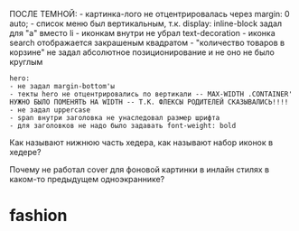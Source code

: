 ПОСЛЕ ТЕМНОЙ:
	- картинка-лого не отцентрировалась через margin: 0 auto;
	- список меню был вертикальным, т.к. display: inline-block задал для "а" вместо li
	- иконкам внутри <a> не убрал text-decoration
	- иконка search отображается закрашеным квадратом
	- "количество товаров в корзине" не задал абсолютное позиционирование и не оно не было круглым
	
	hero:
	- не задал margin-bottom'ы
	- текты hero не отцентрировались по вертикали -- MAX-WIDTH .CONTAINER' НУЖНО БЫЛО ПОМЕНЯТЬ НА WIDTH -- Т.К. ФЛЕКСЫ РОДИТЕЛЕЙ СКАЗЫВАЛИСЬ!!!!
	- не задал uppercase
	- span внутри заголовка не унаследовал размер шрифта
	- для заголовков не надо было задавать font-weight: bold

	
	
Как называют нижнюю часть хедера, как называют набор иконок в хедере?

Почему не работал cover для фоновой картинки в инлайн стилях в каком-то предыдущем одноэкраннике?



# fashion